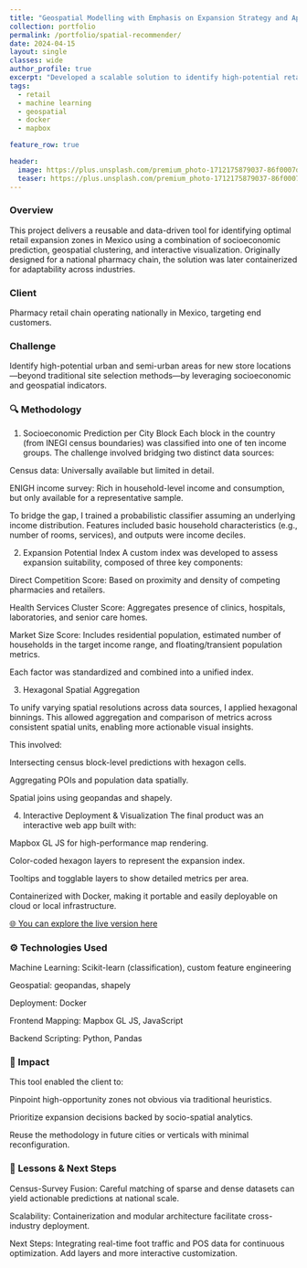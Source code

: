 ```yaml
---
title: "Geospatial Modelling with Emphasis on Expansion Strategy and App with Interactive Map"
collection: portfolio
permalink: /portfolio/spatial-recommender/
date: 2024-04-15
layout: single
classes: wide
author_profile: true
excerpt: "Developed a scalable solution to identify high-potential retail zones across Mexico using census-based income prediction, competitor clustering, and healthcare infrastructure analysis. Aggregated data with hexagons and deployed an interactive Mapbox-based app. Enabled data-driven site selection for a national pharmacy chain. Built with Python, scikit-learn, Docker, and geopandas."
tags:
  - retail
  - machine learning
  - geospatial
  - docker
  - mapbox

feature_row: true

header:
  image: https://plus.unsplash.com/premium_photo-1712175879037-86f0007dc7dd?q=80&w=3840&auto=format&fit=crop&ixlib=rb-4.1.0&ixid=M3wxMjA3fDB8MHxwaG90by1wYWdlfHx8fGVufDB8fHx8fA%3D%3D
  teaser: https://plus.unsplash.com/premium_photo-1712175879037-86f0007dc7dd?q=80&w=3840&auto=format&fit=crop&ixlib=rb-4.1.0&ixid=M3wxMjA3fDB8MHxwaG90by1wYWdlfHx8fGVufDB8fHx8fA%3D%3D
---
```


### Overview

This project delivers a reusable and data-driven tool for identifying optimal retail expansion zones in Mexico using a combination of socioeconomic prediction, geospatial clustering, and interactive visualization. Originally designed for a national pharmacy chain, the solution was later containerized for adaptability across industries.

### Client

Pharmacy retail chain operating nationally in Mexico, targeting end customers.

### Challenge

Identify high-potential urban and semi-urban areas for new store locations—beyond traditional site selection methods—by leveraging socioeconomic and geospatial indicators.

### 🔍 Methodology

1. Socioeconomic Prediction per City Block
   Each block in the country (from INEGI census boundaries) was classified into one of ten income groups. The challenge involved bridging two distinct data sources:

Census data: Universally available but limited in detail.

ENIGH income survey: Rich in household-level income and consumption, but only available for a representative sample.

To bridge the gap, I trained a probabilistic classifier assuming an underlying income distribution. Features included basic household characteristics (e.g., number of rooms, services), and outputs were income deciles.

2. Expansion Potential Index
   A custom index was developed to assess expansion suitability, composed of three key components:

Direct Competition Score: Based on proximity and density of competing pharmacies and retailers.

Health Services Cluster Score: Aggregates presence of clinics, hospitals, laboratories, and senior care homes.

Market Size Score: Includes residential population, estimated number of households in the target income range, and floating/transient population metrics.

Each factor was standardized and combined into a unified index.

3. Hexagonal Spatial Aggregation

To unify varying spatial resolutions across data sources, I applied hexagonal binnings. This allowed aggregation and comparison of metrics across consistent spatial units, enabling more actionable visual insights.

This involved:

Intersecting census block-level predictions with hexagon cells.

Aggregating POIs and population data spatially.

Spatial joins using geopandas and shapely.

4. Interactive Deployment & Visualization
   The final product was an interactive web app built with:

Mapbox GL JS for high-performance map rendering.

Color-coded hexagon layers to represent the expansion index.

Tooltips and togglable layers to show detailed metrics per area.

Containerized with Docker, making it portable and easily deployable on cloud or local infrastructure.

[🌐 You can explore the live version here](sr.jairgs.vip)

### ⚙️ Technologies Used

Machine Learning: Scikit-learn (classification), custom feature engineering

Geospatial: geopandas, shapely

Deployment: Docker

Frontend Mapping: Mapbox GL JS, JavaScript

Backend Scripting: Python, Pandas

### 🎯 Impact

This tool enabled the client to:

Pinpoint high-opportunity zones not obvious via traditional heuristics.

Prioritize expansion decisions backed by socio-spatial analytics.

Reuse the methodology in future cities or verticals with minimal reconfiguration.

### 📌 Lessons & Next Steps

Census-Survey Fusion: Careful matching of sparse and dense datasets can yield actionable predictions at national scale.

Scalability: Containerization and modular architecture facilitate cross-industry deployment.

Next Steps: Integrating real-time foot traffic and POS data for continuous optimization. Add layers and more interactive customization.
